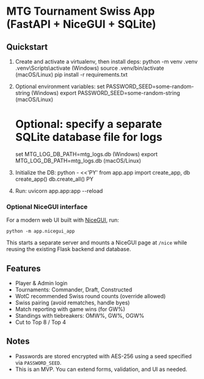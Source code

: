 # MTG Tournament Swiss App (FastAPI + NiceGUI + SQLite)

## Quickstart
1) Create and activate a virtualenv, then install deps:
   python -m venv .venv
   .venv\Scripts\activate   (Windows)
   source .venv/bin/activate  (macOS/Linux)
   pip install -r requirements.txt

2) Optional environment variables:
   set PASSWORD_SEED=some-random-string     (Windows)
   export PASSWORD_SEED=some-random-string  (macOS/Linux)
   # Optional: specify a separate SQLite database file for logs
   set MTG_LOG_DB_PATH=mtg_logs.db          (Windows)
   export MTG_LOG_DB_PATH=mtg_logs.db       (macOS/Linux)

3) Initialize the DB:
   python - <<'PY'
from app.app import create_app, db
create_app()
db.create_all()
PY

4) Run:
   uvicorn app.app:app --reload

### Optional NiceGUI interface
For a modern web UI built with [NiceGUI](https://nicegui.io/), run:

```
python -m app.nicegui_app
```

This starts a separate server and mounts a NiceGUI page at `/nice` while reusing the
existing Flask backend and database.

## Features
- Player & Admin login
- Tournaments: Commander, Draft, Constructed
- WotC recommended Swiss round counts (override allowed)
- Swiss pairing (avoid rematches, handle byes)
- Match reporting with game wins (for GW%)
- Standings with tiebreakers: OMW%, GW%, OGW%
- Cut to Top 8 / Top 4

## Notes
- Passwords are stored encrypted with AES-256 using a seed specified via `PASSWORD_SEED`.
- This is an MVP. You can extend forms, validation, and UI as needed.
